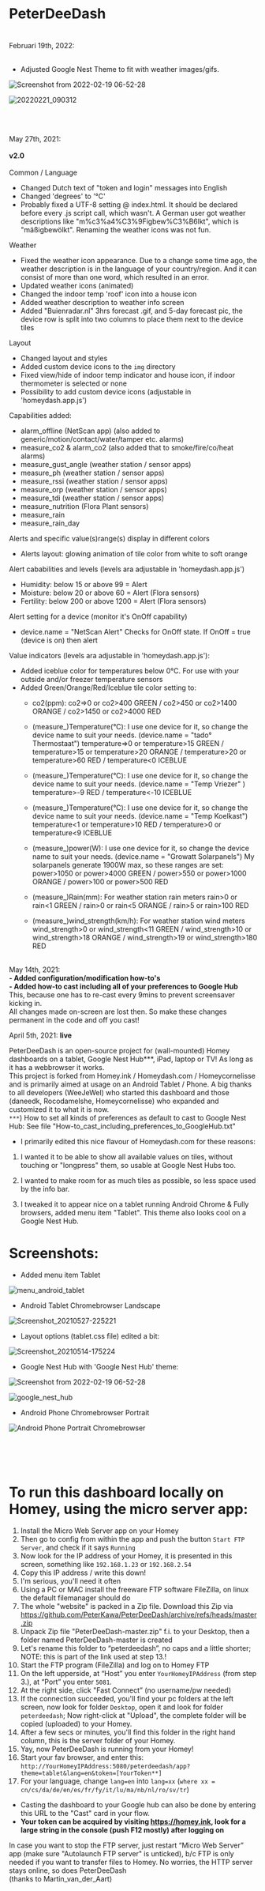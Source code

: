 # PeterDeeDash 
#
Februari 19th, 2022: <br><br>
- Adjusted Google Nest Theme to fit with weather images/gifs. 

![Screenshot from 2022-02-19 06-52-28](https://user-images.githubusercontent.com/74005072/154788337-0b50194a-9f05-46ea-a255-0cc8db28485a.png)

![20220221_090312](https://user-images.githubusercontent.com/74005072/154913258-353e4fc0-b685-428b-aa5f-4e97bb147c29.jpg)


<br><br>

May 27th, 2021: <br><br>
<b>v2.0</b><br><br>
Common / Language
- Changed Dutch text of "token and login" messages into English
- Changed 'degrees' to '°C'
- Probably fixed a UTF-8 setting @ index.html. It should be declared before every .js script call, which wasn't.
A German user got weather descriptions like "m%c3%a4%C3%9Figbew%C3%B6lkt", which is "mäßigbewölkt". Renaming the weather icons was not fun.

Weather
- Fixed the weather icon appearance. Due to a change some time ago, the weather description is in the language of your country/region. And it can consist of more than one word, which resulted in an error.
- Updated weather icons (animated)
- Changed the indoor temp 'roof' icon into a house icon
- Added weather description to weather info screen
- Added "Buienradar.nl" 3hrs forecast .gif, and 5-day forecast pic, the device row is split into two columns to place them next to the device tiles

Layout
- Changed layout and styles
- Added custom device icons to the `img` directory
- Fixed view/hide of indoor temp indicator and house icon, if indoor thermometer is selected or none
- Possibility to add custom device icons (adjustable in 'homeydash.app.js')

Capabilities added:
- alarm_offline (NetScan app) (also added to generic/motion/contact/water/tamper etc. alarms)
- measure_co2 & alarm_co2 (also added that to smoke/fire/co/heat alarms)
- measure_gust_angle (weather station / sensor apps)
- measure_ph (weather station / sensor apps)
- measure_rssi (weather station / sensor apps)
- measure_orp (weather station / sensor apps)
- measure_tdi (weather station / sensor apps)
- measure_nutrition (Flora Plant sensors)
- measure_rain
- measure_rain_day

Alerts and specific value(s)range(s) display in different colors
- Alerts layout: glowing animation of tile color from white to soft orange

Alert cababilities and levels (levels ara adjustable in 'homeydash.app.js')
  - Humidity: below 15 or above 99 = Alert
  - Moisture: below 20 or above 60 = Alert (Flora sensors)
  - Fertility: below 200 or above 1200 = Alert (Flora sensors)

Alert setting for a device (monitor it's OnOff capability)
- device.name = "NetScan Alert" Checks for OnOff state. If OnOff = true (device is on) then alert

Value indicators (levels ara adjustable in 'homeydash.app.js'):
- Added iceblue color for temperatures below 0°C. For use with your outside and/or freezer temperature sensors
- Added Green/Orange/Red/Iceblue tile color setting to:
  - co2(ppm): co2=>0 or co2>400 GREEN / co2>450 or co2>1400 ORANGE / co2>1450 or co2>4000 RED

  - (measure_)Temperature(°C): I use one device for it, so change the device name to suit your needs.
    (device.name = "tado° Thermostaat")
    temperature=>0 or temperature>15 GREEN / temperature>15 or temperature>20
    ORANGE / temperature>20 or temperature>60 RED / temperature<0 ICEBLUE

  - (measure_)Temperature(°C): I use one device for it, so change the device name to suit your needs.
    (device.name = "Temp Vriezer" )
    temperature>-9 RED / temperature<-10 ICEBLUE

  - (measure_)Temperature(°C): I use one device for it, so change the device name to suit your needs.
    (device.name = "Temp Koelkast")
    temperature<1 or temperature>10 RED / temperature>0 or temperature<9 ICEBLUE

  - (measure_)power(W): I use one device for it, so change the device name to suit your needs.
    (device.name = "Growatt Solarpanels")
    My solarpanels generate 1900W max, so these ranges are set:
    power>1050 or power>4000 GREEN / power>550 or power>1000 ORANGE / power>100 or power>500 RED

  - (measure_)Rain(mm): For weather station rain meters
    rain>0 or rain<1 GREEN / rain>0 or rain<5 ORANGE / rain>5 or rain>100 RED

  - (measure_)wind_strength(km/h): For weather station wind meters
    wind_strength>0 or wind_strength<11 GREEN / wind_strength>10 or wind_strength>18 ORANGE
    / wind_strength>19 or wind_strength>180 RED
    <br><br>
    


May 14th, 2021: <br> 
<b>- Added configuration/modification how-to's</b><br> 
<b>- Added how-to cast including all of your preferences to Google Hub</b><br>
This, because one has to re-cast every 9mins to prevent screensaver kicking in.<br>
All changes made on-screen are lost then. So make these changes permanent in the code and off you cast!<br>
                
April 5th, 2021: <b>live</b>

PeterDeeDash is an open-source project for (wall-mounted) Homey dashboards on a  tablet, Google Nest Hub***, iPad, laptop or TV! As long as it has a webbrowser it works.</br> 
This project is forked from Homey.ink / Homeydash.com / Homeycornelisse and is primarily aimed at usage on an Android Tablet / Phone.</b>
A big thanks to all developers (WeeJeWel) who started this dashboard and those (daneedk, Rocodamelshe, Homeycornelisse) who expanded and customized it to what it is now.<br>
`***`) How to set all kinds of preferences as default to cast to Google Nest Hub: 
See file "How-to_cast_including_preferences_to_GoogleHub.txt"

- I primarily edited this nice flavour of Homeydash.com for these reasons:

1) I wanted it to be able to show all available values on tiles, without touching or "longpress" them, so usable at Google Nest Hubs too.

2) I wanted to make room for as much tiles as possible, so less space used by the info bar.

3) I tweaked it to appear nice on a tablet running Android Chrome & Fully browsers, added menu item "Tablet". This theme also looks cool on a Google Nest Hub.

# Screenshots: 

- Added menu item Tablet

![menu_android_tablet](https://user-images.githubusercontent.com/74005072/113604096-15590f00-9645-11eb-85ef-d8af62dbce1e.png)

- Android Tablet Chromebrowser Landscape

![Screenshot_20210527-225221](https://user-images.githubusercontent.com/74005072/119896674-a52d8200-bf3f-11eb-9ed2-21ec96417b11.png)

- Layout options (tablet.css file) edited a bit:

![Screenshot_20210514-175224](https://user-images.githubusercontent.com/74005072/118332618-a657bb80-b50a-11eb-80bf-0806c760d945.png)

- Google Nest Hub with 'Google Nest Hub' theme:

![Screenshot from 2022-02-19 06-52-28](https://user-images.githubusercontent.com/74005072/154788337-0b50194a-9f05-46ea-a255-0cc8db28485a.png)

![google_nest_hub](https://user-images.githubusercontent.com/74005072/154786637-dc521dbe-6ab3-4769-be7e-dbe98f9b4a66.jpg)

- Android Phone Chromebrowser Portrait

![Android Phone Portrait Chromebrowser](https://user-images.githubusercontent.com/74005072/113622433-49402e80-965d-11eb-9837-4db9fc7e3b56.jpg)

</br>
</br>
</br>

# To run this dashboard locally on Homey, using the micro server app:
1. Install the Micro Web Server app on your Homey
2. Then go to config from within the app and push the button `Start FTP Server`, and check if it says `Running`
3. Now look for the IP address of your Homey, it is presented in this screen, something like `192.168.1.23` or `192.168.2.54`
4. Copy this IP address / write this down!
5. I'm serious, you'll need it often
6. Using a PC or MAC install the freeware FTP software FileZilla, on linux the default filemanager should do
7. The whole "website" is packed in a Zip file. Download this Zip via https://github.com/PeterKawa/PeterDeeDash/archive/refs/heads/master.zip
8. Unpack Zip file "PeterDeeDash-master.zip" f.i. to your Desktop, then a folder named PeterDeeDash-master is created
9. Let's rename this folder to “peterdeedash”, no caps and a little shorter; NOTE: this is part of the link used at step 13.!
10. Start the FTP program (FileZilla) and log on to Homey FTP
11. On the left upperside, at “Host” you enter `YourHomeyIPAddress` (from step 3.), at “Port” you enter `5081`.
12. At the right side, click "Fast Connect” (no username/pw needed)
13. If the connection succeeded, you'll find your pc folders at the left screen, now look for folder `Desktop`, open it and look for folder `peterdeedash`; Now right-click at "Upload", the complete folder will be copied (uploaded) to your Homey.
16. After a few secs or minutes, you'll find this folder in the right hand column, this is the server folder of your Homey.
17. Yay, now PeterDeeDash is running from your Homey!
18. Start your fav browser, and enter this:</br>
`http://YourHomeyIPAddress:5080/peterdeedash/app?theme=tablet&lang=en&token=[YourToken**]`<br>
19. For your language, change `lang=en` into `lang=xx` (`where xx = cn/cs/da/de/en/es/fr/fy/it/lu/ma/nb/nl/ro/sv/tr`)
- Casting the dashboard to your Google hub can also be done by entering this URL to the "Cast" card in your flow.
- <b>Your token can be acquired by visiting https://homey.ink, look for a large string in the console (push F12 mostly) after logging on</b>

In case you want to stop the FTP server, just restart “Micro Web Server” app (make sure "Autolaunch FTP server" is unticked), b/c FTP is only needed if you want to transfer files to Homey. No worries, the HTTP server stays online, so does PeterDeeDash
</br> 
(thanks to Martin_van_der_Aart)
</br>
</br>
</br>
</br>
</br>
</br>
# To run this dashboard locally @ raspberry or linux (vm) (linux command line):
```
npm i -g serve
git clone https://github.com/PeterKawa/PeterDeeDash.git
cd PeterDeeDash
serve -p 5000 app
```
Then alter the URL with your token and language of choice (for your language, change `lang=en` into `lang=xx`, `where xx = cn/cs/da/de/en/es/fr/fy/it/lu/ma/nb/nl/ro/sv/tr`):</br>
- Android tablet / phone: `http://localhost:5000/?theme=tablet&lang=en&token=<TOKEN>`</br>
- Google Nest Hub: `http://localhost:5000/?theme=tablet&lang=en&token=<TOKEN>`</br>
- iPad: `http://localhost:5000/?theme=ipad&lang=en&token=<TOKEN>`</br>
- Raspberry: `http://localhost:5000/?theme=raspberry&lang=en&token=<TOKEN>`</br>
- Web (common) `http://localhost:5000/?theme=web&lang=en&token=<TOKEN>`</br>
</br>
<b>Your token can be acquired by visiting https://homey.ink, look for a large string in the console (push F12 mostly) after logging in</b>
</br>
</br>
</br>
</br>
</br>
</br>
</br>
</br>
</br>
</br>
</br>
</br>
</br>
--------------------------------------------------

